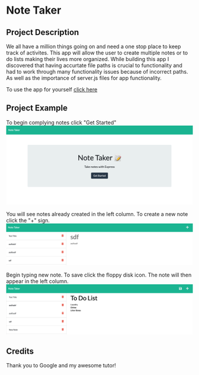 # Note Taker

## Project Description
We all have a million things going on and need a one stop place to keep track of activites. This app will allow the user to create multiple notes or to do lists making their lives more organized. While building this app I discovered that having accurtate file paths is crucial to functionality and had to work through many functionality issues because of incorrect paths. As well as the importance of server.js files for app functionality. 


To use the app for yourself [click here](https://boiling-reaches-05189.herokuapp.com/)

## Project Example 
To begin complying notes click "Get Started"
![](Assets/pic1.png)

You will see notes already created in the left column. To create a new note click the "+" sign.
![](Assets/pic2.png)

Begin typing new note. To save click the floppy disk icon. The note will then appear in the left column.
![](Assets/pic3.png)


## Credits
Thank you to Google and my awesome tutor!

